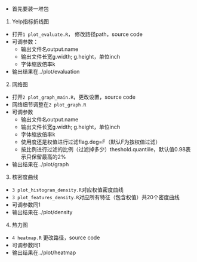 - 首先要装一堆包

1. Yelp指标折线图
  - 打开`1 plot_evaluate.R`， 修改路径path，source code
  - 可调参数：
    - 输出文件名output.name
    - 输出文件长宽g.width; g.height，单位inch
    - 字体缩放倍率k
  - 输出结果在../plot/evaluation
2. 网络图
  - 打开`2 plot_graph_main.R`，更改设置，source code
  - 网络细节调整在`2 plot_graph.R`
  - 可调参数
    - 输出文件名output.name
    - 输出文件长宽g.width; g.height，单位inch
    - 字体缩放倍率k
    - 使用度还是权值进行过滤flag.deg=F（默认F为按权值过滤）
    - 按比例进行过滤的比例（过滤掉多少）theshold.quantiile，默认值0.98表示只保留最高的2%
  - 输出结果在../plot/graph
3. 核密度曲线
  - `3 plot_histogram_density.R`对应权值密度曲线
  - `3 plot_features_density.R`对应所有特征（包含权值）共20个密度曲线
  - 可调参数同1
  - 输出结果在../plot/density
4. 热力图
  - `4 heatmap.R` 更改路径，source code
  - 可调参数同1
  - 输出结果在../plot/heatmap
